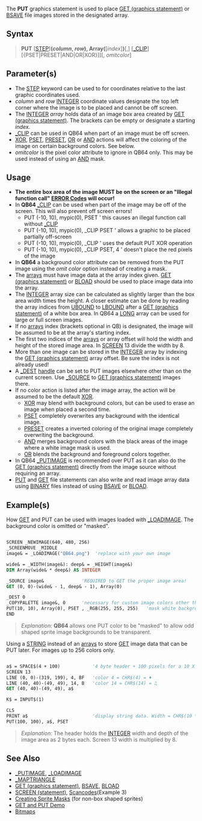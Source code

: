 The **PUT** graphics statement is used to place [GET (graphics statement)](GET-(graphics-statement)) or [BSAVE](BSAVE) file images stored in the designated array.

## Syntax

> **PUT** [[STEP](STEP)]**(*column*, *row*), Array(**[*index*]**)**[,] [[_CLIP](_CLIP)]  [{PSET|PRESET|AND|OR|XOR}]][, *omitcolor*]

## Parameter(s)

* The [STEP](STEP) keyword can be used to for coordinates relative to the last graphic coordinates used.
* *column* and *row* [INTEGER](INTEGER) coordinate values designate the top left corner where the image is to be placed and cannot be off screen.
* The [INTEGER](INTEGER) *array* holds data of an image box area created by [GET (graphics statement)](GET-(graphics-statement)). The brackets can be empty or designate a starting *index*.
* [_CLIP](_CLIP) can be used in QB64 when part of an image must be off screen.
* [XOR](XOR), [PSET](PSET), [PRESET](PRESET), [OR](OR) or [AND](AND) actions will affect the coloring of the image on certain background colors. See below.
* *omitcolor* is the pixel color attribute to ignore in QB64 only. This may be used instead of using an [AND](AND) mask.

## Usage

* **The entire box area of the image MUST be on the screen or an "Illegal function call" [ERROR Codes](ERROR-Codes) will occur!**
* In **QB64** [_CLIP](_CLIP) can be used when part of the image may be off of the screen. This will also prevent off screen errors!
  - PUT (-10, 10), mypic(0), PSET ' this causes an illegal function call without [_CLIP](_CLIP)
  - PUT (-10, 10), mypic(0), _CLIP PSET ' allows a graphic to be placed partially off-screen
  - PUT (-10, 10), mypic(0), _CLIP ' uses the default PUT XOR operation
  - PUT (-10, 10), mypic(0), _CLIP PSET, 4 ' doesn't place the red pixels of the image
* In **QB64** a background color attribute can be removed from the PUT image using the *omit color* option instead of creating a mask.
* The [arrays](arrays) must have image data at the array index given. [GET (graphics statement)](GET-(graphics-statement)) or [BLOAD](BLOAD) should be used to place image data into the array.
* The [INTEGER](INTEGER) array size can be calculated as slightly larger than the box area width times the height. A closer estimate can be done by reading the array indices from [UBOUND](UBOUND) to [LBOUND](LBOUND) after a [GET (graphics statement)](GET-(graphics-statement)) of a white box area. In QB64 a [LONG](LONG) array can be used for large or full screen images.
* If no [arrays](arrays) index (brackets optional in QB) is designated, the image will be assumed to be at the array's starting index.
* The first two indices of the [arrays](arrays) or array offset will hold the width and height of the stored image area. In [SCREEN](SCREEN) 13 divide the width by 8.
* More than one image can be stored in the [INTEGER](INTEGER) array by indexing the [GET (graphics statement)](GET-(graphics-statement)) array offset. Be sure the index is not already used!
* A [_DEST](_DEST) [handle](handle) can be set to PUT images elsewhere other than on the current screen. Use [_SOURCE](_SOURCE) to [GET (graphics statement)](GET-(graphics-statement)) images there.
* If no color action is listed after the image array, the action will be assumed to be the default [XOR](XOR). 
  * [XOR](XOR) may blend with background colors, but can be used to erase an image when placed a second time.
  * [PSET](PSET) completely overwrites any background with the identical image.
  * [PRESET](PRESET) creates a inverted coloring of the original image completely overwriting the background.
  * [AND](AND) merges background colors with the black areas of the image where a white image mask is used.
  * [OR](OR) blends the background and foreground colors together.
* In QB64 [_PUTIMAGE](_PUTIMAGE) is recommended over PUT as it can also do the [GET (graphics statement)](GET-(graphics-statement)) directly from the image source without requiring an array.
* [PUT](PUT) and [GET](GET) file statements can also write and read image array data using [BINARY](BINARY) files instead of using [BSAVE](BSAVE) or [BLOAD](BLOAD).

## Example(s)

How [GET](GET) and PUT can be used with images loaded with [_LOADIMAGE](_LOADIMAGE). The background color is omitted or "masked".

```vb

SCREEN _NEWIMAGE(640, 480, 256)
_SCREENMOVE _MIDDLE
image& = _LOADIMAGE("QB64.png")  'replace with your own image

wide& = _WIDTH(image&): deep& = _HEIGHT(image&)
DIM Array(wide& * deep&) AS INTEGER

_SOURCE image&              'REQUIRED to GET the proper image area!
GET (0, 0)-(wide& - 1, deep& - 1), Array(0)

_DEST 0
_COPYPALETTE image&, 0      'necessary for custom image colors other than screen defaults
PUT(10, 10), Array(0), PSET , _RGB(255, 255, 255)   'mask white background color
END 

```

> *Explanation:* **QB64** allows one PUT color to be "masked" to allow odd shaped sprite image backgrounds to be transparent.

Using a [STRING](STRING) instead of an [arrays](arrays) to store [GET](GET) image data that can be PUT later. For images up to 256 colors only.

```vb

a$ = SPACE$(4 + 100)            '4 byte header + 100 pixels for a 10 X 10 image
SCREEN 13
LINE (0, 0)-(319, 199), 4, BF   'color 4 = CHR$(4) = ♦
LINE (40, 40)-(49, 49), 14, B   'color 14 = CHR$(14) = ♫
GET (40, 40)-(49, 49), a$

K$ = INPUT$(1)

CLS
PRINT a$                        'display string data. Width = CHR$(10 * 8) = "P"
PUT(100, 100), a$, PSET 

```

> *Explanation:* The header holds the [INTEGER](INTEGER) width and depth of the image area as 2 bytes each. Screen 13 width is multiplied by 8.

## See Also
 
* [_PUTIMAGE](_PUTIMAGE), [_LOADIMAGE](_LOADIMAGE)
* [_MAPTRIANGLE](_MAPTRIANGLE)
* [GET (graphics statement)](GET-(graphics-statement)), [BSAVE](BSAVE), [BLOAD](BLOAD)
* [SCREEN (statement)](SCREEN-(statement)), [Scancodes](Scancodes)(Example 3)
* [Creating Sprite Masks](Creating-Sprite-Masks) (for non-box shaped sprites)
* [GET and PUT Demo](GET-and-PUT-Demo)
* [Bitmaps](Bitmaps) 
